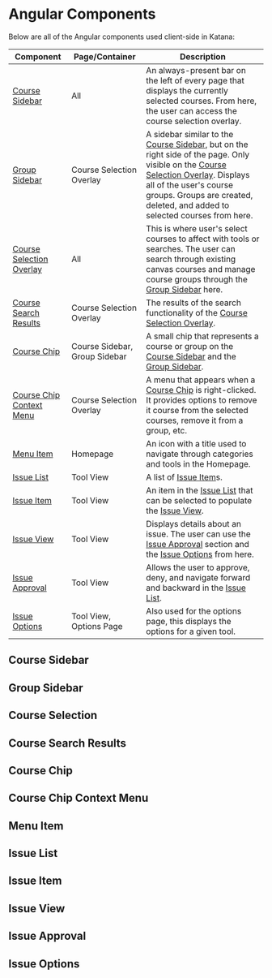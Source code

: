# Angular Components

Below are all of the Angular components used client-side in Katana:

|Component|Page/Container|Description|
|---------|----|-----------|
|[Course Sidebar](#courseSidebar)                   |All                            |An always-present bar on the left of every page that displays the currently selected courses. From here, the user can access the course selection overlay.|
|[Group Sidebar](#groupSidebar)                     |Course Selection Overlay       |A sidebar similar to the [Course Sidebar](#courseSidebar), but on the right side of the page. Only visible on the [Course Selection Overlay](#courseSelectionOverlay). Displays all of the user's course groups. Groups are created, deleted, and added to selected courses from here.|
|[Course Selection Overlay](#courseSelectionOverlay)|All                            |This is where user's select courses to affect with tools or searches. The user can search through existing canvas courses and manage course groups through the [Group Sidebar](#groupSidebar) here.|
|[Course Search Results](#courseSearchResults)      |Course Selection Overlay       |The results of the search functionality of the [Course Selection Overlay](#courseSelectionOverlay).|
|[Course Chip](#courseChip)                         |Course Sidebar, Group Sidebar  |A small chip that represents a course or group on the [Course Sidebar](#courseSidebar) and the [Group Sidebar](#groupSidebar).|
|[Course Chip Context Menu](#chipContextMenu)       |Course Selection Overlay       |A menu that appears when a [Course Chip](#courseChip) is right-clicked. It provides options to remove it course from the selected courses, remove it from a group, etc.|
|[Menu Item](#menuItem)                             |Homepage                       |An icon with a title used to navigate through categories and tools in the Homepage.|
|[Issue List](#issueList)                           |Tool View                      |A list of [Issue Item](#issueItem)s.|
|[Issue Item](#issueItem)                           |Tool View                      |An item in the [Issue List](#issueList) that can be selected to populate the [Issue View](#issueView).|
|[Issue View](#issueView)                           |Tool View                      |Displays details about an issue. The user can use the [Issue Approval](#issueApproval) section and the [Issue Options](#issueOptions) from here.|
|[Issue Approval](#issueApproval)                   |Tool View                      |Allows the user to approve, deny, and navigate forward and backward in the [Issue List](#issueList).|
|[Issue Options](#issueOptions)                     |Tool View, Options Page        |Also used for the options page, this displays the options for a given tool.|

<a name="courseSidebar"></a>
## Course Sidebar

<a name="groupSidebar"></a>
## Group Sidebar

<a name="courseSelectionOverlay"></a>
## Course Selection

<a name="courseSearchResults"></a>
## Course Search Results

<a name="courseChip"></a>
## Course Chip

<a name="chipContextMenu"></a>
## Course Chip Context Menu

<a name="menuItem"></a>
## Menu Item

<a name="issueList"></a>
## Issue List

<a name="issueItem"></a>
## Issue Item

<a name="issueView"></a>
## Issue View

<a name="issueApproval"></a>
## Issue Approval

<a name="issueOptions"></a>
## Issue Options

